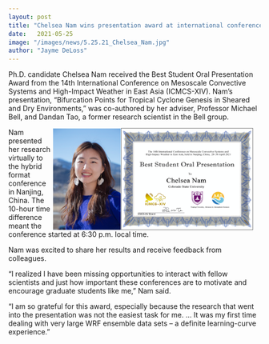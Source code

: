 ```yaml
---
layout: post
title: "Chelsea Nam wins presentation award at international conference"
date:   2021-05-25 
image: "/images/news/5.25.21_Chelsea_Nam.jpg"
author: "Jayme DeLoss"
---
```


Ph.D. candidate Chelsea Nam received the Best Student Oral Presentation Award from the 14th International Conference on Mesoscale Convective Systems and High-Impact Weather in East Asia (ICMCS-XIV). Nam’s presentation, “Bifurcation Points for Tropical Cyclone Genesis in Sheared and Dry Environments,” was co-authored by her adviser, Professor Michael Bell, and Dandan Tao, a former research scientist in the Bell group.

<!--more-->

<img src="/images/news/website_news_chelsea_award.png"
     alt="news image"
     style="float: right; margin-right: 15px; width: 400px" />

Nam presented her research virtually to the hybrid format conference in Nanjing, China. The 10-hour time difference meant the conference started at 6:30 p.m. local time.

Nam was excited to share her results and receive feedback from colleagues.

“I realized I have been missing opportunities to interact with fellow scientists and just how important these conferences are to motivate and encourage graduate students like me,” Nam said.

“I am so grateful for this award, especially because the research that went into the presentation was not the easiest task for me. … It was my first time dealing with very large WRF ensemble data sets – a definite learning-curve experience.”

